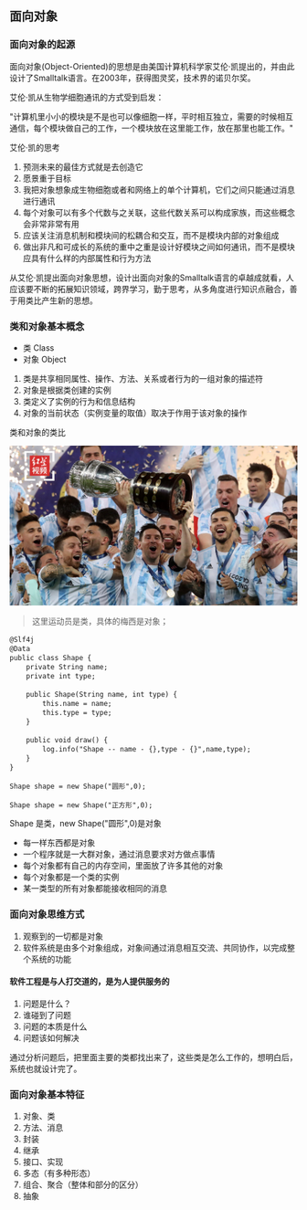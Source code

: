 ## 面向对象

### 面向对象的起源

面向对象(Object-Oriented)的思想是由美国计算机科学家艾伦·凯提出的，并由此设计了Smalltalk语言。在2003年，获得图灵奖，技术界的诺贝尔奖。

艾伦·凯从生物学细胞通讯的方式受到启发：

"计算机里小小的模块是不是也可以像细胞一样，平时相互独立，需要的时候相互通信，每个模块做自己的工作，一个模块放在这里能工作，放在那里也能工作。"

艾伦·凯的思考

1. 预测未来的最佳方式就是去创造它
2. 愿景重于目标
3. 我把对象想象成生物细胞或者和网络上的单个计算机，它们之间只能通过消息进行通讯
4. 每个对象可以有多个代数与之关联，这些代数关系可以构成家族，而这些概念会非常非常有用
5. 应该关注消息机制和模块间的松耦合和交互，而不是模块内部的对象组成
6. 做出非凡和可成长的系统的重中之重是设计好模块之间如何通讯，而不是模块应具有什么样的内部属性和行为方法

从艾伦·凯提出面向对象思想，设计出面向对象的Smalltalk语言的卓越成就看，人应该要不断的拓展知识领域，跨界学习，勤于思考，从多角度进行知识点融合，善于用类比产生新的思想。

### 类和对象基本概念

* 类 Class
* 对象 Object

1. 类是共享相同属性、操作、方法、关系或者行为的一组对象的描述符
2. 对象是根据类创建的实例
3. 类定义了实例的行为和信息结构
4. 对象的当前状态（实例变量的取值）取决于作用于该对象的操作

类和对象的类比

![Alt pic](/resources/images/2f6e-1d06b9fefc46fc1727ec65801ee4045c.jpg "类和对象的类比")

> 这里运动员是类，具体的梅西是对象；

```
@Slf4j
@Data
public class Shape {
    private String name;
    private int type;

    public Shape(String name, int type) {
        this.name = name;
        this.type = type;
    }

    public void draw() {
        log.info("Shape -- name - {},type - {}",name,type);
    }
}

Shape shape = new Shape("圆形",0);

Shape shape = new Shape("正方形",0);

```

Shape 是类，new Shape("圆形",0)是对象

* 每一样东西都是对象
* 一个程序就是一大群对象，通过消息要求对方做点事情
* 每个对象都有自己的内存空间，里面放了许多其他的对象
* 每个对象都是一个类的实例
* 某一类型的所有对象都能接收相同的消息

### 面向对象思维方式

1. 观察到的一切都是对象
2. 软件系统是由多个对象组成，对象间通过消息相互交流、共同协作，以完成整个系统的功能

#### 软件工程是与人打交道的，是为人提供服务的
1. 问题是什么？
2. 谁碰到了问题
3. 问题的本质是什么
4. 问题该如何解决

通过分析问题后，把里面主要的类都找出来了，这些类是怎么工作的，想明白后，系统也就设计完了。

### 面向对象基本特征

1. 对象、类
2. 方法、消息
3. 封装
4. 继承
5. 接口、实现
6. 多态（有多种形态）
7. 组合、聚合（整体和部分的区分）
8. 抽象